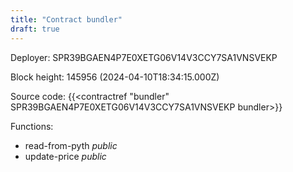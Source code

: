 ```yaml
---
title: "Contract bundler"
draft: true
---
```

Deployer: SPR39BGAEN4P7E0XETG06V14V3CCY7SA1VNSVEKP


 



Block height: 145956 (2024-04-10T18:34:15.000Z)

Source code: {{<contractref "bundler" SPR39BGAEN4P7E0XETG06V14V3CCY7SA1VNSVEKP bundler>}}

Functions:

* read-from-pyth _public_
* update-price _public_
